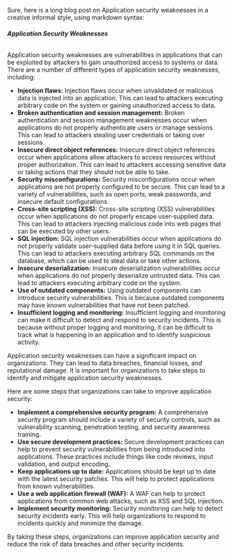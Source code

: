 Sure, here is a long blog post on Application security weaknesses in a creative informal style, using markdown syntax:


###### **Application Security Weaknesses**

Application security weaknesses are vulnerabilities in applications that can be exploited by attackers to gain unauthorized access to systems or data. There are a number of different types of application security weaknesses, including:

* **Injection flaws:** Injection flaws occur when unvalidated or malicious data is injected into an application. This can lead to attackers executing arbitrary code on the system or gaining unauthorized access to data.
* **Broken authentication and session management:** Broken authentication and session management weaknesses occur when applications do not properly authenticate users or manage sessions. This can lead to attackers stealing user credentials or taking over sessions.
* **Insecure direct object references:** Insecure direct object references occur when applications allow attackers to access resources without proper authorization. This can lead to attackers accessing sensitive data or taking actions that they should not be able to take.
* **Security misconfigurations:** Security misconfigurations occur when applications are not properly configured to be secure. This can lead to a variety of vulnerabilities, such as open ports, weak passwords, and insecure default configurations.
* **Cross-site scripting (XSS):** Cross-site scripting (XSS) vulnerabilities occur when applications do not properly escape user-supplied data. This can lead to attackers injecting malicious code into web pages that can be executed by other users.
* **SQL injection:** SQL injection vulnerabilities occur when applications do not properly validate user-supplied data before using it in SQL queries. This can lead to attackers executing arbitrary SQL commands on the database, which can be used to steal data or take other actions.
* **Insecure deserialization:** Insecure deserialization vulnerabilities occur when applications do not properly deserialize untrusted data. This can lead to attackers executing arbitrary code on the system.
* **Use of outdated components:** Using outdated components can introduce security vulnerabilities. This is because outdated components may have known vulnerabilities that have not been patched.
* **Insufficient logging and monitoring:** Insufficient logging and monitoring can make it difficult to detect and respond to security incidents. This is because without proper logging and monitoring, it can be difficult to track what is happening in an application and to identify suspicious activity.

Application security weaknesses can have a significant impact on organizations. They can lead to data breaches, financial losses, and reputational damage. It is important for organizations to take steps to identify and mitigate application security weaknesses.

Here are some steps that organizations can take to improve application security:

* **Implement a comprehensive security program:** A comprehensive security program should include a variety of security controls, such as vulnerability scanning, penetration testing, and security awareness training.
* **Use secure development practices:** Secure development practices can help to prevent security vulnerabilities from being introduced into applications. These practices include things like code reviews, input validation, and output encoding.
* **Keep applications up to date:** Applications should be kept up to date with the latest security patches. This will help to protect applications from known vulnerabilities.
* **Use a web application firewall (WAF):** A WAF can help to protect applications from common web attacks, such as XSS and SQL injection.
* **Implement security monitoring:** Security monitoring can help to detect security incidents early. This will help organizations to respond to incidents quickly and minimize the damage.

By taking these steps, organizations can improve application security and reduce the risk of data breaches and other security incidents.